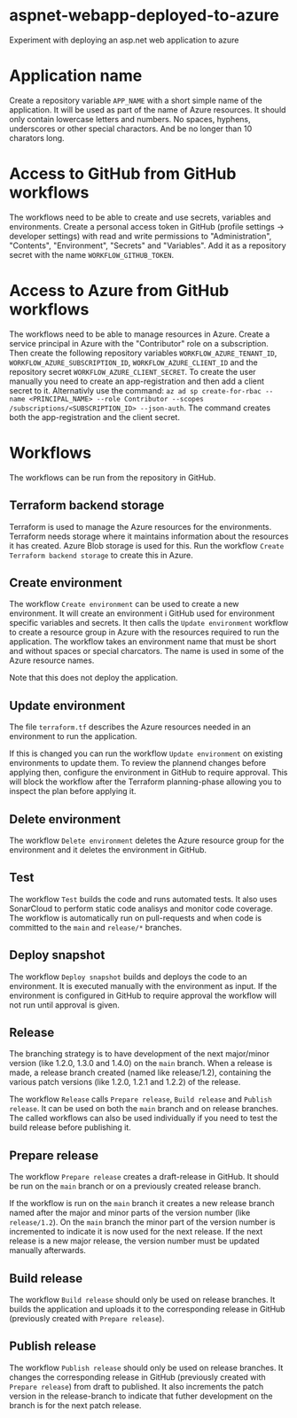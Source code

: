 # aspnet-webapp-deployed-to-azure

Experiment with deploying an asp.net web application to azure

# Application name

Create a repository variable `APP_NAME` with a short simple name of the application. It will be used as part of the name of Azure resources. It should only contain lowercase letters and numbers. No spaces, hyphens, underscores or other special charactors. And be no longer than 10 charators long.

# Access to GitHub from GitHub workflows

The workflows need to be able to create and use secrets, variables and environments. Create a personal access token in GitHub (profile settings -> developer settings) with read and write permissions to "Administration", "Contents", "Environment", "Secrets" and "Variables". Add it as a repository secret with the name `WORKFLOW_GITHUB_TOKEN`.

# Access to Azure from GitHub workflows

The workflows need to be able to manage resources in Azure. Create a service principal in Azure with the "Contributor" role on a subscription. Then create the following repository variables `WORKFLOW_AZURE_TENANT_ID`, `WORKFLOW_AZURE_SUBSCRIPTION_ID`, `WORKFLOW_AZURE_CLIENT_ID` and the repository secret `WORKFLOW_AZURE_CLIENT_SECRET`.
To create the user manually you need to create an app-registration and then add a client secret to it. Alternativly use the command: `az ad sp create-for-rbac --name <PRINCIPAL_NAME> --role Contributor --scopes /subscriptions/<SUBSCRIPTION_ID> --json-auth`. The command creates both the app-registration and the client secret.

# Workflows

The workflows can be run from the repository in GitHub.

## Terraform backend storage

Terraform is used to manage the Azure resources for the environments. Terraform needs storage where it maintains information about the resources it has created. Azure Blob storage is used for this. Run the workflow `Create Terraform backend storage` to create this in Azure.

## Create environment

The workflow `Create environment` can be used to create a new environment. It will create an environment i GitHub used for environment specific variables and secrets. It then calls the `Update environment` workflow to create a resource group in Azure with the resources required to run the application. The workflow takes an environment name that must be short and without spaces or special charcators. The name is used in some of the Azure resource names.

Note that this does not deploy the application.

## Update environment

The file `terraform.tf` describes the Azure resources needed in an environment to run the application.

If this is changed you can run the workflow `Update environment` on existing environments to update them.
To review the plannend changes before applying then, configure the environment in GitHub to require approval. This will block the workflow after the Terraform planning-phase allowing you to inspect the plan before applying it. 

## Delete environment

The workflow `Delete environment` deletes the Azure resource group for the environment and it deletes the environment in GitHub.

## Test

The workflow `Test` builds the code and runs automated tests. It also uses SonarCloud to perform static code analisys and monitor code coverage. The workflow is automatically run on pull-requests and when code is committed to the `main` and `release/*` branches.

## Deploy snapshot

The workflow `Deploy snapshot` builds and deploys the code to an environment. It is executed manually with the environment as input. If the environment is configured in GitHub to require approval the workflow will not run until approval is given.

## Release

The branching strategy is to have development of the next major/minor version (like 1.2.0, 1.3.0 and 1.4.0) on the `main` branch. When a release is made, a release branch created (named like release/1.2), containing the various patch versions (like 1.2.0, 1.2.1 and 1.2.2) of the release.

The workflow `Release` calls `Prepare release`, `Build release` and `Publish release`. It can be used on both the `main` branch and on release branches. The called workflows can also be used individually if you need to test the build release before publishing it.

## Prepare release

The workflow `Prepare release` creates a draft-release in GitHub. It should be run on the `main` branch or on a previously created release branch.

If the workflow is run on the `main` branch it creates a new release branch named after the major and minor parts of the version number (like `release/1.2`). On the `main` branch the minor part of the version number is incremented to indicate it is now used for the next release. If the next release is a new major release, the version number must be updated manually afterwards.

## Build release

The workflow `Build release` should only be used on release branches. It builds the application and uploads it to the corresponding release in GitHub (previously created with `Prepare release`).

## Publish release

The workflow `Publish release` should only be used on release branches. It changes the corresponding release in GitHub (previously created with `Prepare release`) from draft to published. It also increments the patch version in the release-branch to indicate that futher development on the branch is for the next patch release.
